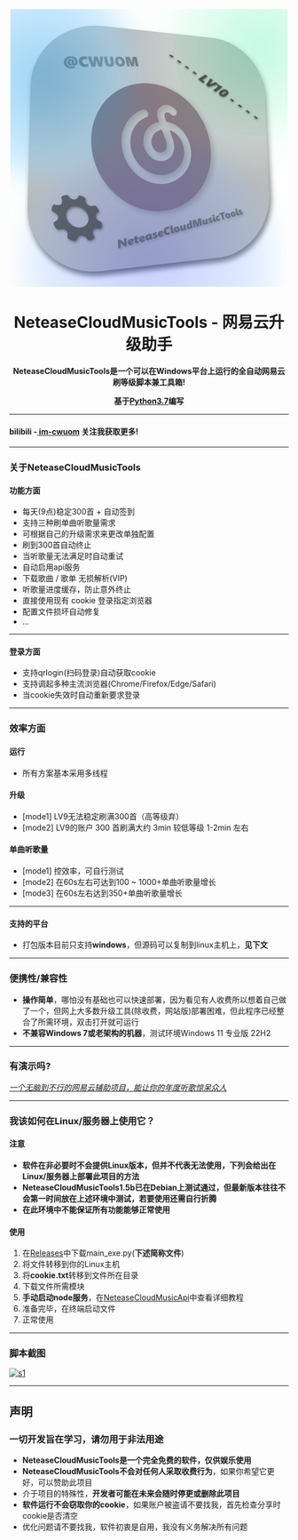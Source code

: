 <div align="center">
   <img width="500" src="LOGO.png" alt="logo"></br>


# **NeteaseCloudMusicTools**   - 网易云升级助手

**NeteaseCloudMusicTools是一个可以在Windows平台上运行的全自动网易云刷等级脚本兼工具箱!**

**基于[Python3.7](https://www.python.org/downloads/release/python-370/ "Python3.7")编写**

</div>

----

#### bilibili -[ im-cwuom](https://space.bilibili.com/473400804?spm_id_from=333.1007.0.0 " im-cwuom") 关注我获取更多!

------------



### 关于NeteaseCloudMusicTools
#### 功能方面
- 每天(9点)稳定300首 + 自动签到
- 支持三种刷单曲听歌量需求
- 可根据自己的升级需求来更改单独配置
- 刷到300首自动终止
- 当听歌量无法满足时自动重试
- 自动启用api服务
- 下载歌曲 / 歌单 无损解析(VIP)
- 听歌量进度缓存，防止意外终止
- 直接使用现有 cookie 登录指定浏览器
- 配置文件损坏自动修复
- ...
------------
#### 登录方面
- 支持qrlogin(扫码登录)自动获取cookie
- 支持调起多种主流浏览器(Chrome/Firefox/Edge/Safari)
- 当cookie失效时自动重新要求登录
------------
### 效率方面
#### 运行
- 所有方案基本采用多线程

#### 升级
- [mode1] LV9无法稳定刷满300首（高等级弃）
- [mode2] LV9的账户 300 首刷满大约 3min 较低等级 1-2min 左右

#### 单曲听歌量
- [mode1] 控效率，可自行测试
- [mode2] 在60s左右可达到100 ~ 1000+单曲听歌量增长
- [mode3] 在60s左右达到350+单曲听歌量增长

------------

#### 支持的平台
- 打包版本目前只支持**windows**，但源码可以复制到linux主机上，**见下文**

------------

### 便携性/兼容性
- **操作简单**，哪怕没有基础也可以快速部署，因为看见有人收费所以想着自己做了一个，但网上大多数升级工具(除收费，网站版)部署困难，但此程序已经整合了所需环境，双击打开就可运行
- **不兼容Windows 7或老架构的机器**，测试环境Windows 11 专业版 22H2


------------

### 有演示吗?
*[一个无脑到不行的网易云辅助项目，能让你的年度听歌惊呆众人](https://www.bilibili.com/video/BV1224y1t7hf/?spm_id_from=333.999.0.0 "一个无脑到不行的网易云辅助项目，能让你的年度听歌惊呆众人")*


------------

### 我该如何在Linux/服务器上使用它？
#### 注意
- **软件在非必要时不会提供Linux版本，但并不代表无法使用，下列会给出在Linux/服务器上部署此项目的方法**
- **NeteaseCloudMusicTools1.5b已在Debian上测试通过，但最新版本往往不会第一时间放在上述环境中测试，若要使用还需自行折腾**
- **在此环境中不能保证所有功能能够正常使用**

#### 使用
1. 在[Releases](https://github.com/cwuom/netease-cloud-LV10/releases "Releases")中下载main_exe.py(**下述简称文件**)
2. 将文件转移到你的Linux主机
3. 将**cookie.txt**转移到文件所在目录
4. 下载文件所需模块
5. **手动启动node服务**，在[NeteaseCloudMusicApi](https://github.com/Binaryify/NeteaseCloudMusicApi "NeteaseCloudMusicApi")中查看详细教程
6. 准备完毕，在终端启动文件
7. 正常使用

------------


### 脚本截图
[![s1](https://raw.githubusercontent.com/cwuom/netease-cloud-LV10/main/s1.png "s1")](https://raw.githubusercontent.com/cwuom/netease-cloud-LV10/main/s1.png "s1")


------------

## 声明
### 一切开发旨在学习，请勿用于非法用途
- **NeteaseCloudMusicTools是一个完全免费的软件，仅供娱乐使用**
- **NeteaseCloudMusicTools不会对任何人采取收费行为**，如果你希望它更好，可以赞助此项目
- 介于项目的特殊性，**开发者可能在未来会随时停更或删除此项目**
- **软件运行不会窃取你的cookie**，如果账户被盗请不要找我，首先检查分享时cookie是否清空
- 优化问题请不要找我，软件初衷是自用，我没有义务解决所有问题
